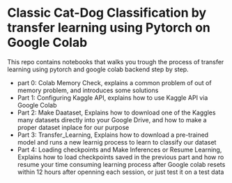 # Classic Cat-Dog Classification by transfer learning using Pytorch on Google Colab

This repo contains notebooks that walks you trough the process of transfer learning using pytorch and google colab backend step by step.

* part 0: Colab Memory Check, explains a common problem of out of memory problem, and introduces some solutions
* Part 1: Configuring Kaggle API, explains how to use Kaggle API via Google Colab
* Part 2: Make Daataset, Explains how to download one of the Kaggles many datasets directly into your Google Drive, and how to make a proper dataset inplace for our purpose
* Part 3: Transfer_Learning, Explains how to download a pre-trained model and runs a new learnig process to learn to classify our dataset
* Part 4: Loading checkpoints and Make Inferences or Resume Learning, Explains how to load checkpoints saved in the previous part and how ro resume your time consuming learning process after Google colab resets within 12 hours after openning each session, or just test it on a test data
